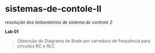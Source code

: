 # sistemas-de-contole-II

*resolução dos larboratórios de sistema de controle 2*

**Lab 01**
>Obtenção do Diagrama de Bode por varredura de frequência para circuitos RC e RLC

